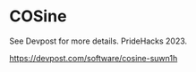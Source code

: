 # COSine

See Devpost for more details. PrideHacks 2023.

https://devpost.com/software/cosine-suwn1h
